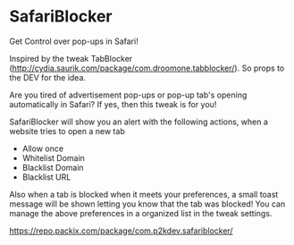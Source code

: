 # SafariBlocker
Get Control over pop-ups in Safari!

Inspired by the tweak TabBlocker (http://cydia.saurik.com/package/com.droomone.tabblocker/). So props to the DEV for the idea.

Are you tired of advertisement pop-ups or pop-up tab's opening automatically in Safari? If yes, then this tweak is for you!

SafariBlocker will show you an alert with the following actions, when a website tries to open a new tab
 - Allow once
 - Whitelist Domain
 - Blacklist Domain
 - Blacklist URL

Also when a tab is blocked when it meets your preferences, a small toast message will be shown letting you know that the tab was blocked!
You can manage the above preferences in a organized list in the tweak settings.

https://repo.packix.com/package/com.p2kdev.safariblocker/
